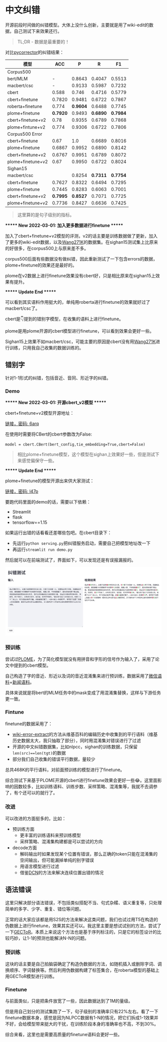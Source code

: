 # 中文纠错

开源前段时间做的纠错模型。大体上没什么创新，主要就是用了wiki-edit的数据，自己测试下来效果还行。

> TL;DR - 数据是最重要的！

对比[pycorrector](https://github.com/shibing624/pycorrector#Evaluate)的纠错结果：

|模型|ACC|P|R|F1|
|----|----|----|----|----|
|Corpus500|||||
|bert/MLM|-|0.8643|0.4047|0.5513|
|macbert/csc|-|0.9133|0.5987|0.7232|
|cbert|0.588|0.746|0.4716|0.5779|
|cbert+finetune|0.7820|0.9481|0.6722|0.7867|
|roberta+finetune|0.774|**0.9604**|0.6488|0.7745|
|plome+finetune|**0.7920**|0.9493|**0.6890**|**0.7984**|
|cbert+finetune+v2|0.78|0.9355|0.6789|0.7868|
|plome+fintune+v2|0.774|0.9306|0.6722|0.7806|
|Corpus500 Error|||||
|cbert+finetune|0.67|1.0|0.6689|0.8016|
|plome+finetune|0.6867|0.9952|0.6890|0.8142|
|cbert+finetune+v2|0.6767|0.9951|0.6789|0.8072|
|plome+finetune+v2|0.67|0.9950|0.6722|0.8024|
|Sighan15|||||
|macbert/csc||0.8254|**0.7311**|**0.7754**|
|cbert+finetune|0.7627|0.8322|0.6494|0.7295|
|plome+finetune|0.7445|0.8283|0.6063|0.7001|
|cbert+finetune+v2|**0.7995**|**0.8527**|0.7071|0.7725|
|plome+finetune+v2|0.7736|0.8427|0.6636|0.7425|

> 这里算的是句子级别的指标。

**\*\*\*\*\* New 2022-03-01: 加入更多数据进行finetune \*\*\*\*\***

加入了cbert+finetune+v2模型的评测，v2的话主要是训练数据做了更新，加入了更多的wiki-edit数据，以及[Wang271K](https://github.com/wdimmy/Automatic-Corpus-Generation)的数据集。在sighan15测试集上比原来的好很多，在corpus500上与原来差不多。

corpus500后面有些数据没有做纠错，因此重新测试了一下包含errors的数据，plome+finetune的效果还是最好的。

plome在v2数据上进行finetune效果没有cbert好，只是相比原来在sighan15上效果有提升。

**\*\*\*\*\* Update End \*\*\*\*\***

可以看到其实语料作用挺大的，单纯用roberta进行finetune的效果就好过了macbert/csc了。

cbert是👇提到的错别字模型，在收集的语料上进行finetune。

plome是用plome开源的cbert模型进行finetune，可以看到效果会更好一些。

Sighan15上效果不如macbert/csc，可能主要的原因是cbert没有用[Wang271K](https://github.com/wdimmy/Automatic-Corpus-Generation)进行训练，只用我自己收集的数据训练的。

## 错别字

针对1-1形式的纠错，包括音近、音同、形近字的纠错。

### Demo

**\*\*\*\*\* New 2022-03-01: 开源cbert_v2模型 \*\*\*\*\***

cbert+finetune+v2模型开源地址：

[链接，密码: 6arq](https://pan.baidu.com/s/1RO4DC16fF-Umyp39N6UiRg)

在使用时需要将CBert的cbert参数改为False:

`model = cbert.CBert(bert_config,tie_embedding=True,cbert=False)`

> 相比plome+finetune模型，这个模型在sighan上效果好一些，但是测试下来感觉偏保守一些。

**\*\*\*\*\* Update End \*\*\*\*\***

plome+finetune的模型开源出来供大家测试：

[链接，密码: l47p](https://pan.baidu.com/s/16ioz3LcAowDWv-A5_My2Ig)

要跑代码里面的demo的话，需要以下依赖：

- Streamlit
- flask
- tensorflow==1.15

如果运行出错的话看看还差哪些包吧。在cbert目录下：

- 先运行`python serving.py`把纠错服务启动，需要自己把模型地址改一下
- 再运行`streamlit run demo.py`

然后就可以在前端测试了，界面如下，可以发现还是有误报漏报的。

![image-20220222203045189](sample.png)

### 预训练

尝试过[PLOME](https://github.com/liushulinle/PLOME)，为了简化模型就没有用拼音和字形的信号作为输入了，采用了论文中提到的cbert模型。

自己构造了字的音近、形近以及词的音近混淆集来进行预训练，数据采用了[微信语料](https://github.com/nonamestreet/weixin_public_corpus)+[新闻语料](https://github.com/brightmart/nlp_chinese_corpus#2%E6%96%B0%E9%97%BB%E8%AF%AD%E6%96%99json%E7%89%88news2016zh)。

具体来说就是将bert的MLM任务中的mask变成了用混淆集替换，这样与下游任务更一致。

### Fintune

finetune的数据采用了：

- [wiki-error-extract](https://github.com/xueyouluo/wiki-error-extract)的方法从维基百科的编辑历史中收集到的平行语料（维基历史数据太大，我只抽取了部分），同时用混淆集对错误进行了过滤
- 开源的中文纠错数据集，比如nlpcc，sighan的训练数据，只保留`len(src)==len(tgt)`的数据
- 部分我们自己收集的错误平行数据，量较少

总共468K的平行语料，对前面预训练的模型进行了finetune。

综合测试下来基于PLOME开源的cbert进行finetune效果会更好一些😂。这里面影响的因数较多，比如训练语料、训练步数、采样策略、混淆集等，我就不去调参了，有个还可以的就行了。

### 改进

可以改进的方面挺多的，比如：

- 预训练方面
  - 更丰富的训练语料来预训练模型
  - 采样策略、混淆集构建都是可以尝试的方向
- decode方面
  - 解码输出时如果发现某个位置有错误，那么正确的token只能在混淆集的空间输出，但可能漏掉单纯的别字错误
  - 用语言模型进行过滤
  - 借鉴[DCN](https://github.com/destwang/DCN)的方法来解决连续位置出错的情况


## 语法错误

这里只解决部分语法错误，不包括类似搭配不当、句式杂糅、语义重复等，只处理简单的多字、少字、重复、错位等问题。

正常的话大家应该都是用S2S的方法来解决这类问题，我们也试过用T5在构造的伪数据上进行finetune，效果其实还可以。我这里主要是想试试别的方法，尝试了一下[GECToR](https://github.com/grammarly/gector)。本质上来说这个方法也是基于序列标注的，只是它的标签设计的比较巧妙，让1-1的预测也能解决N-N的问题。

### 预训练

这块的话主要是自己拍脑袋确定了构造伪数据的方法，如随机插入或删除字词、调换顺序、字词替换等。然后利用伪数据构建了标签集合，在roberta模型的基础上用GECToR模型进行训练。

### Finetune

与前面类似，只是把条件放宽了一些，因此数据达到了1M的量级。

但是用自己划分的测试集跑了一下，句子级别的准确率只有22%左右。看了一下finetune数据本身，感觉是因为NLPCC数据有1-N的情况，把它们拆成1-1效果并不好，会给模型带来挺大的干扰，在训练阶段本身的准确率也不高，不到30%。

综合来看，这里也是需要高质量的finetune语料会更好一些。



